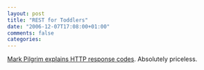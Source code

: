 ```yaml
---
layout: post
title: "REST for Toddlers"
date: "2006-12-07T17:08:00+01:00"
comments: false
categories: 
---
```


<p><a href="http://diveintomark.org/archives/2006/12/07/rest-for-toddlers">Mark Pilgrim explains HTTP response codes</a>. Absolutely priceless.</p>


